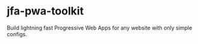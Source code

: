 # jfa-pwa-toolkit
Build lightning fast Progressive Web Apps for any website with only simple configs. 
